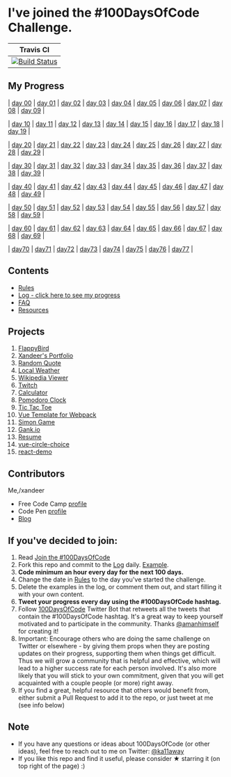 # I've joined the #100DaysOfCode Challenge.

|Travis CI|
|:-------:|
|[![Build Status](https://travis-ci.org/xandeer/100-days-of-code.svg?branch=develop)](https://travis-ci.org/xandeer/100-days-of-code)|

## My Progress
| [day 00][00]
| [day 01][01]
| [day 02][02]
| [day 03][03]
| [day 04][04]
| [day 05][05]
| [day 06][06]
| [day 07][07]
| [day 08][08]
| [day 09][09]
|

| [day 10][10]
| [day 11][11]
| [day 12][12]
| [day 13][13]
| [day 14][14]
| [day 15][15]
| [day 16][16]
| [day 17][17]
| [day 18][18]
| [day 19][19]
|

| [day 20][20]
| [day 21][21]
| [day 22][22]
| [day 23][23]
| [day 24][24]
| [day 25][25]
| [day 26][26]
| [day 27][27]
| [day 28][28]
| [day 29][29]
|

| [day 30][30]
| [day 31][31]
| [day 32][32]
| [day 33][33]
| [day 34][34]
| [day 35][35]
| [day 36][36]
| [day 37][37]
| [day 38][38]
| [day 39][39]
|

| [day 40][40]
| [day 41][41]
| [day 42][42]
| [day 43][43]
| [day 44][44]
| [day 45][45]
| [day 46][46]
| [day 47][47]
| [day 48][48]
| [day 49][49]
|

| [day 50][50]
| [day 51][51]
| [day 52][52]
| [day 53][53]
| [day 54][54]
| [day 55][55]
| [day 56][56]
| [day 57][57]
| [day 58][58]
| [day 59][59]
|

| [day 60][60]
| [day 61][61]
| [day 62][62]
| [day 63][63]
| [day 64][64]
| [day 65][65]
| [day 66][66]
| [day 67][67]
| [day 68][68]
| [day 69][69]
|

| [day70][70]
| [day71][71]
| [day72][72]
| [day73][73]
| [day74][74]
| [day75][75]
| [day76][76]
| [day77][77]
|

## Contents
* [Rules](rules.md)
* [Log - click here to see my progress](log.md)
* [FAQ](FAQ.md)
* [Resources](resources.md)

## Projects
1. [FlappyBird](http://xandeer.me/100-days-of-code/flappybird)
2. [Xandeer's Portfolio](http://xandeer.me/100-days-of-code/portfolio)
3. [Random Quote](http://xandeer.me/100-days-of-code/random-quote)
4. [Local Weather](http://xandeer.me/100-days-of-code/weather)
5. [Wikipedia Viewer](http://xandeer.me/100-days-of-code/wikipedia-viewer)
6. [Twitch](http://xandeer.me/100-days-of-code/twitch)
7. [Calculator](http://xandeer.me/100-days-of-code/calculator)
8. [Pomodoro Clock](http://xandeer.me/100-days-of-code/pomodoro)
9. [Tic Tac Toe](http://xandeer.me/100-days-of-code/tic-tac-toe)
10. [Vue Template for Webpack](https://github.com/xandeer/webpack)
11. [Simon Game](http://xandeer.me/100-days-of-code/simon)
12. [Gank.io](https://github.com/xandeer/gank)
13. [Resume](https://github.com/xandeer/resume)
14. [vue-circle-choice](https://github.com/xandeer/vue-circle-choice)
15. [react-demo](https://github.com/xandeer/react-demo)

## Contributors
Me,/xandeer

- Free Code Camp [profile](https://www.freecodecamp.com/xandeer)
- Code Pen [profile](http://codepen.io/xandeer/)
- [Blog](https://xandeer.me)

## If you've decided to join:
1. Read [Join the #100DaysOfCode](https://medium.freecodecamp.com/join-the-100daysofcode-556ddb4579e4)
2. Fork this repo and commit to the [Log](log.md) daily. [Example](https://github.com/Kallaway/100-days-kallaway-log).
3. **Code minimum an hour every day for the next 100 days.**
4. Change the date in [Rules](rules.md) to the day you've started the challenge.
5. Delete the examples in the log, or comment them out, and start filling it with your own content.
6. **Tweet your progress every day using the #100DaysOfCode hashtag.**
7. Follow [100DaysOfCode](https://twitter.com/_100DaysOfCode) Twitter Bot that retweets all the tweets that contain the #100DaysOfCode hashtag. It's a great way to keep yourself motivated and to participate in the community. Thanks [@amanhimself](https://twitter.com/amanhimself) for creating it!
8. Important: Encourage others who are doing the same challenge on Twitter or elsewhere - by giving them props when they are posting updates on their progress, supporting them when things get difficult. Thus we will grow a community that is helpful and effective, which will lead to a higher success rate for each person involved. It's also more likely that you will stick to your own commitment, given that you will get acquainted with a couple people (or more) right away.
9. If you find a great, helpful resource that others would benefit from, either submit a Pull Request to add it to the repo, or just tweet at me (see info below)

## Note
* If you have any questions or ideas about 100DaysOfCode (or other ideas), feel free to reach out to me on Twitter: [@ka11away](https://twitter.com/ka11away)
* If you like this repo and find it useful, please consider &#9733; starring it (on top right of the page) :)

[00]: log.md#day-00-january-03-2017
[01]: log.md#day-01-january-04-2017
[02]: log.md#day-02-january-05-2017
[03]: log.md#day-03-january-06-2017
[04]: log.md#day-04-january-07-2017
[05]: log.md#day-05-january-08-2017
[06]: log.md#day-06-january-09-2017
[07]: log.md#day-07-january-10-2017
[08]: log.md#day-08-january-11-2017
[09]: log.md#day-09-january-12-2017
[10]: log.md#day-10-january-13-2017
[11]: log.md#day-11-january-14-2017
[12]: log.md#day-12-january-15-2017
[13]: log.md#day-13-january-16-2017
[14]: log.md#day-14-january-17-2017
[15]: log.md#day-15-january-18-2017
[16]: log.md#day-16-january-19-2017
[17]: log.md#day-17-january-20-2017
[18]: log.md#day-18-january-21-2017
[19]: log.md#day-19-january-22-2017
[20]: log.md#day-20-january-23-2017
[21]: log.md#day-21-january-24-2017
[22]: log.md#day-22-january-25-2017
[23]: log.md#day-23-january-26-2017
[24]: log.md#day-24-january-27-2017
[25]: log.md#day-25-january-28-2017
[26]: log.md#day-26-january-29-2017
[27]: log.md#day-27-january-31-2017
[28]: log.md#day-28-february-01-2017
[29]: log.md#day-29-february-02-2017
[30]: log.md#day-30-february-03-2017
[31]: log.md#day-31-february-04-2017
[32]: log.md#day-32-february-05-2017
[33]: log.md#day-33-february-06-2017
[34]: log.md#day-34-february-07-2017
[35]: log.md#day-35-february-08-2017
[36]: log.md#day-36-february-09-2017
[37]: log.md#day-37-february-10-2017
[38]: log.md#day-38-february-11-2017
[39]: log.md#day-39-february-12-2017
[40]: log.md#day-40-february-13-2017
[41]: log.md#day-41-february-14-2017
[42]: log.md#day-42-february-15-2017
[43]: log.md#day-43-february-16-2017
[44]: log.md#day-44-february-17-2017
[45]: log.md#day-45-february-18-2017
[46]: log.md#day-46-february-19-2017
[47]: log.md#day-47-february-20-2017
[48]: log.md#day-48-february-21-2017
[49]: log.md#day-49-february-22-2017
[50]: log.md#day-50-february-23-2017
[51]: log.md#day-51-february-24-2017
[52]: log.md#day-52-february-25-2017
[53]: log.md#day-53-february-26-2017
[54]: log.md#day-54-february-27-2017
[55]: log.md#day-55-february-28-2017
[56]: log.md#day-56-march-01-2017
[57]: log.md#day-57-march-02-2017
[58]: log.md#day-58-march-03-2017
[59]: log.md#day-59-march-04-2017
[60]: log.md#day-60-march-05-2017
[61]: log.md#day-61-march-06-2017
[62]: log.md#day-62-march-07-2017
[63]: log.md#day-63-march-08-2017
[64]: log.md#day-64-march-09-2017
[65]: log.md#day-65-march-13-2017
[66]: log.md#day-66-march-14-2017
[67]: log.md#day-67-march-15-2017
[68]: log.md#day-68-march-16-2017
[69]: log.md#day-69-march-17-2017
[70]: log.md#day-70-march-19-2017
[71]: log.md#day-71-march-21-2017
[72]: log.md#day-72-march-23-2017
[73]: log.md#day-73-march-25-2017
[74]: log.md#day-74-april-04-2017
[75]: log.md#day-75-april-05-2017
[76]: log.md#day-76-april-06-2017
[77]: log.md#day-77-april-07-2017